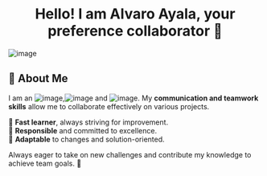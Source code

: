 <div align = "center">
 <h1 align="center"> Hello! I am Alvaro Ayala, your preference collaborator 🚀</h1>
</div>

![image](https://github.com/user-attachments/assets/ab8e39e2-7319-4666-a0a1-04f9a430df60)

## 👋 About Me  
I am an ![image](https://img.shields.io/badge/organized-blue),![image](https://img.shields.io/badge/proactive-green) and ![image](https://img.shields.io/badge/Highly_capable-leader-yellow). My **communication and teamwork skills** allow me to collaborate effectively on various projects.  

🔹 **Fast learner**, always striving for improvement.  
🔹 **Responsible** and committed to excellence.  
🔹 **Adaptable** to changes and solution-oriented.  

Always eager to take on new challenges and contribute my knowledge to achieve team goals. 🚀  
<!--
**AlviAng12/AlviAng12** is a ✨ _special_ ✨ repository because its `README.md` (this file) appears on your GitHub profile.

Here are some ideas to get you started:

- 🔭 I’m currently working on ...
- 🌱 I’m currently learning ...
- 👯 I’m looking to collaborate on ...
- 🤔 I’m looking for help with ...
- 💬 Ask me about ...
- 📫 How to reach me: ...
- 😄 Pronouns: ...
- ⚡ Fun fact: ...
-->
